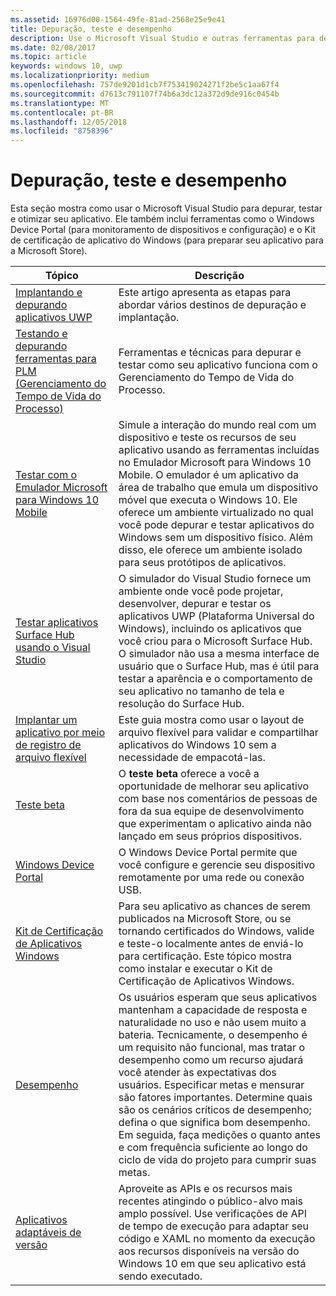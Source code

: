 ```yaml
---
ms.assetid: 16976d00-1564-49fe-81ad-2568e25e9e41
title: Depuração, teste e desempenho
description: Use o Microsoft Visual Studio e outras ferramentas para depurar e testar seu aplicativo e prepará-lo para o processo de certificação da Microsoft Store.
ms.date: 02/08/2017
ms.topic: article
keywords: windows 10, uwp
ms.localizationpriority: medium
ms.openlocfilehash: 757de9201d1cb7f753419024271f2be5c1aa67f4
ms.sourcegitcommit: d7613c791107f74b6a3dc12a372d9de916c0454b
ms.translationtype: MT
ms.contentlocale: pt-BR
ms.lasthandoff: 12/05/2018
ms.locfileid: "8758396"
---
```

# <a name="debugging-testing-and-performance"></a>Depuração, teste e desempenho


Esta seção mostra como usar o Microsoft Visual Studio para depurar, testar e otimizar seu aplicativo. Ele também inclui ferramentas como o Windows Device Portal (para monitoramento de dispositivos e configuração) e o Kit de certificação de aplicativo do Windows (para preparar seu aplicativo para a Microsoft Store).

| Tópico | Descrição |
|-------|-------------|
| [Implantando e depurando aplicativos UWP](deploying-and-debugging-uwp-apps.md) | Este artigo apresenta as etapas para abordar vários destinos de depuração e implantação. |
| [Testando e depurando ferramentas para PLM (Gerenciamento do Tempo de Vida do Processo)](testing-debugging-plm.md) | Ferramentas e técnicas para depurar e testar como seu aplicativo funciona com o Gerenciamento do Tempo de Vida do Processo. |
| [Testar com o Emulador Microsoft para Windows 10 Mobile](test-with-the-emulator.md) | Simule a interação do mundo real com um dispositivo e teste os recursos de seu aplicativo usando as ferramentas incluídas no Emulador Microsoft para Windows 10 Mobile. O emulador é um aplicativo da área de trabalho que emula um dispositivo móvel que executa o Windows 10. Ele oferece um ambiente virtualizado no qual você pode depurar e testar aplicativos do Windows sem um dispositivo físico. Além disso, ele oferece um ambiente isolado para seus protótipos de aplicativos. |
| [Testar aplicativos Surface Hub usando o Visual Studio](test-surface-hub-apps-using-visual-studio.md) | O simulador do Visual Studio fornece um ambiente onde você pode projetar, desenvolver, depurar e testar os aplicativos UWP (Plataforma Universal do Windows), incluindo os aplicativos que você criou para o Microsoft Surface Hub. O simulador não usa a mesma interface de usuário que o Surface Hub, mas é útil para testar a aparência e o comportamento de seu aplicativo no tamanho de tela e resolução do Surface Hub. |
| [Implantar um aplicativo por meio de registro de arquivo flexível](loose-file-registration.md) | Este guia mostra como usar o layout de arquivo flexível para validar e compartilhar aplicativos do Windows 10 sem a necessidade de empacotá-las. |
| [Teste beta](beta-testing.md) | O **teste beta** oferece a você a oportunidade de melhorar seu aplicativo com base nos comentários de pessoas de fora da sua equipe de desenvolvimento que experimentam o aplicativo ainda não lançado em seus próprios dispositivos. |
| [Windows Device Portal](device-portal.md) | O Windows Device Portal permite que você configure e gerencie seu dispositivo remotamente por uma rede ou conexão USB. |
| [Kit de Certificação de Aplicativos Windows](windows-app-certification-kit.md) | Para seu aplicativo as chances de serem publicados na Microsoft Store, ou se tornando certificados do Windows, valide e teste-o localmente antes de enviá-lo para certificação. Este tópico mostra como instalar e executar o Kit de Certificação de Aplicativos Windows. |
| [Desempenho](performance-and-xaml-ui.md) | Os usuários esperam que seus aplicativos mantenham a capacidade de resposta e naturalidade no uso e não usem muito a bateria. Tecnicamente, o desempenho é um requisito não funcional, mas tratar o desempenho como um recurso ajudará você atender às expectativas dos usuários. Especificar metas e mensurar são fatores importantes. Determine quais são os cenários críticos de desempenho; defina o que significa bom desempenho. Em seguida, faça medições o quanto antes e com frequência suficiente ao longo do ciclo de vida do projeto para cumprir suas metas. |
| [Aplicativos adaptáveis de versão](version-adaptive-apps.md) | Aproveite as APIs e os recursos mais recentes atingindo o público-alvo mais amplo possível. Use verificações de API de tempo de execução para adaptar seu código e XAML no momento da execução aos recursos disponíveis na versão do Windows 10 em que seu aplicativo está sendo executado. |
